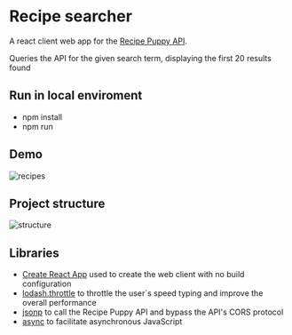 # Recipe searcher

A react client web app for the [Recipe Puppy API](http://www.recipepuppy.com/).

Queries the API for the given search term, displaying the first 20 results found

## Run in local enviroment
   - npm install
   - npm run

## Demo
![recipes](https://user-images.githubusercontent.com/6817073/41499401-15725326-7180-11e8-8f6b-6dfbf9dbcb24.gif)

## Project structure
![structure](https://user-images.githubusercontent.com/6817073/41499615-1676c90c-7183-11e8-9bed-58417424fdbe.PNG)

## Libraries
   - [Create React App](https://github.com/facebook/create-react-app) used to create the web client with no build configuration 
   - [lodash.throttle](https://github.com/lodash/lodash/tree/4.1.1-npm-packages/lodash.throttle) to throttle the user´s speed typing and improve the overall performance
   - [jsonp](https://github.com/teamcapybara/capybara) to call the Recipe Puppy API and bypass the API's CORS protocol
   - [async](https://github.com/caolan/async) to facilitate asynchronous JavaScript